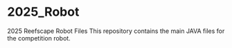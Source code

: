# 2025_Robot
2025 Reefscape Robot Files
This repository contains the main JAVA files for the competition robot.
